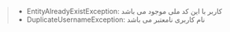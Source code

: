 <div style='text-align: justify;'>

> * EntityAlreadyExistException: کاربر با این کد ملی موجود می باشد
> * DuplicateUsernameException: نام کاربری نامعتبر می باشد
> </div>